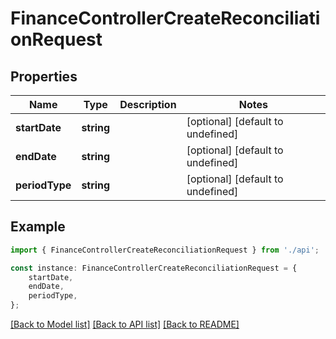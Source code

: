 # FinanceControllerCreateReconciliationRequest


## Properties

Name | Type | Description | Notes
------------ | ------------- | ------------- | -------------
**startDate** | **string** |  | [optional] [default to undefined]
**endDate** | **string** |  | [optional] [default to undefined]
**periodType** | **string** |  | [optional] [default to undefined]

## Example

```typescript
import { FinanceControllerCreateReconciliationRequest } from './api';

const instance: FinanceControllerCreateReconciliationRequest = {
    startDate,
    endDate,
    periodType,
};
```

[[Back to Model list]](../README.md#documentation-for-models) [[Back to API list]](../README.md#documentation-for-api-endpoints) [[Back to README]](../README.md)
